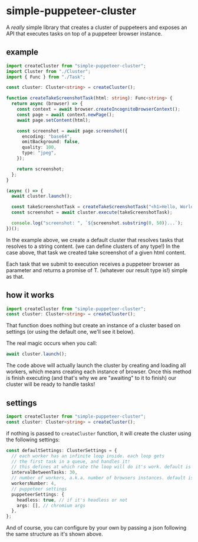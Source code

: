 # simple-puppeteer-cluster

A _really_ simple library that creates a cluster of puppeteers and exposes an API
that executes tasks on top of a puppeteer browser instance.

## example

```typescript
import createCluster from "simple-puppeteer-cluster";
import Cluster from "./Cluster";
import { Func } from "./Task";

const cluster: Cluster<string> = createCluster();

function createTakeScreenshotTask(html: string): Func<string> {
  return async (browser) => {
    const context = await browser.createIncognitoBrowserContext();
    const page = await context.newPage();
    await page.setContent(html);

    const screenshot = await page.screenshot({
      encoding: "base64",
      omitBackground: false,
      quality: 100,
      type: "jpeg",
    });

    return screenshot;
  };
}

(async () => {
  await cluster.launch();

  const takeScreenshotTask = createTakeScreenshotTask("<h1>Hello, World</h1>");
  const screenshot = await cluster.execute(takeScreenshotTask);

  console.log("screenshot: ", `${screenshot.substring(0, 50)}...`);
})();
```

In the example above, we create a default cluster that resolves tasks that resolves to
a string content. (we can define clusters of any type!) In the case above, that task we
created take screenshot of a given html content.

Each task that we submit to execution receives a puppeteer browser as parameter and returns a promise
of T. (whatever our result type is!) simple as that.

## how it works

```typescript
import createCluster from "simple-puppeteer-cluster";
const cluster: Cluster<string> = createCluster();
```

That function does nothing but create an instance of a cluster based on settings (or using the default
one, we'll see it below).

The real magic occurs when you call:

```typescript
await cluster.launch();
```

The code above will actually launch the cluster by creating and loading all workers, which
means creating each instance of browser. Once this method is finish executing (and that's why
we are "awaiting" to it to finish) our cluster will be ready to handle tasks!

## settings

```typescript
import createCluster from "simple-puppeteer-cluster";
const cluster: Cluster<string> = createCluster();
```

if nothing is passed to `createCluster` function, it will create
the cluster using the following settings:

```typescript
const defaultSettings: ClusterSettings = {
  // each worker has an infinite loop inside. each loop gets
  // the first task in a queue, and handles it!
  // this defines at which rate the loop will do it's work. default is 30ms.
  intervalBetweenTasks: 30,
  // number of workers, a.k.a. number of browsers instances. default is 4
  workersNumber: 4,
  // puppeteer settings
  puppeteerSettings: {
    headless: true, // if it's headless or not
    args: [], // chromium args
  },
};
```

And of course, you can configure by your own by passing a json following
the same structure as it's shown above.
